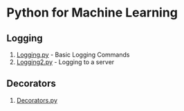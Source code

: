 # Python for Machine Learning

## Logging
1. [Logging.py](Logging/Logging.py) - Basic Logging Commands
2. [Logging2.py](Logging/Logging2.py) - Logging to a server

## Decorators
1. [Decorators.py](Decorators/Decorators.py)